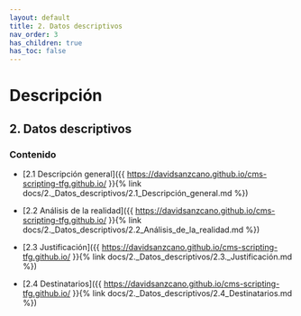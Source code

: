 ```yaml
---
layout: default
title: 2. Datos descriptivos
nav_order: 3
has_children: true
has_toc: false
---
```


# Descripción

## 2. Datos descriptivos

### Contenido

- [2.1 Descripción general]({{ https://davidsanzcano.github.io/cms-scripting-tfg.github.io/ }}{% link docs/2._Datos_descriptivos/2.1_Descripción_general.md %})

- [2.2 Análisis de la realidad]({{ https://davidsanzcano.github.io/cms-scripting-tfg.github.io/ }}{% link docs/2._Datos_descriptivos/2.2_Análisis_de_la_realidad.md %})

- [2.3 Justificación]({{ https://davidsanzcano.github.io/cms-scripting-tfg.github.io/ }}{% link docs/2._Datos_descriptivos/2.3._Justificación.md %})

- [2.4 Destinatarios]({{ https://davidsanzcano.github.io/cms-scripting-tfg.github.io/ }}{% link docs/2._Datos_descriptivos/2.4_Destinatarios.md %})


